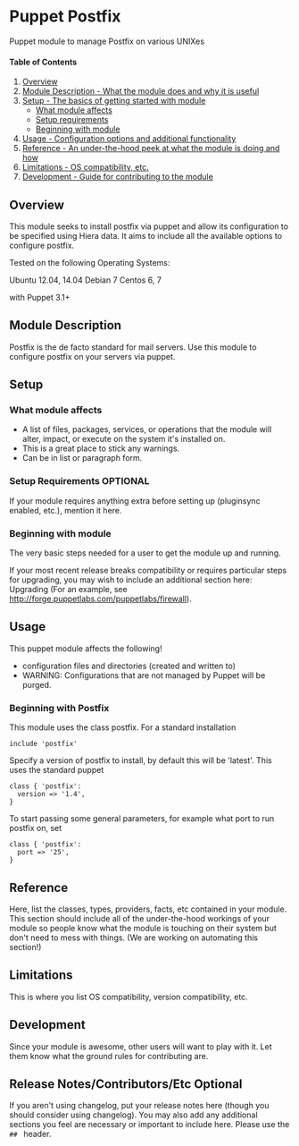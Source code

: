 # Puppet Postfix
Puppet module to manage Postfix on various UNIXes

#### Table of Contents

1. [Overview](#overview)
2. [Module Description - What the module does and why it is useful](#module-description)
3. [Setup - The basics of getting started with module](#setup)
    * [What module affects](#what-module-affects)
    * [Setup requirements](#setup-requirements)
    * [Beginning with module](#beginning-with-module)
4. [Usage - Configuration options and additional functionality](#usage)
5. [Reference - An under-the-hood peek at what the module is doing and how](#reference)
5. [Limitations - OS compatibility, etc.](#limitations)
6. [Development - Guide for contributing to the module](#development)

## Overview

This module seeks to install postfix via puppet and allow its configuration to be specified using
Hiera data. It aims to include all the available options to configure postfix.

Tested on the following Operating Systems:

Ubuntu 12.04, 14.04
Debian 7
Centos 6, 7

with Puppet 3.1+

## Module Description

Postfix is the de facto standard for mail servers.  Use this module to configure postfix on your
servers via puppet.

## Setup

### What module affects

* A list of files, packages, services, or operations that the module will alter,
  impact, or execute on the system it's installed on.
* This is a great place to stick any warnings.
* Can be in list or paragraph form.

### Setup Requirements **OPTIONAL**

If your module requires anything extra before setting up (pluginsync enabled,
etc.), mention it here.

### Beginning with module

The very basic steps needed for a user to get the module up and running.

If your most recent release breaks compatibility or requires particular steps
for upgrading, you may wish to include an additional section here: Upgrading
(For an example, see http://forge.puppetlabs.com/puppetlabs/firewall).

## Usage

This puppet module affects the following!  
  - configuration files and directories (created and written to)
  - WARNING: Configurations that are not managed by Puppet will be purged.


### Beginning with Postfix
This module uses the class postfix.  For a standard installation

```puppet
include 'postfix'
```

Specify a version of postfix to install, by default this will be 'latest'.  This uses the standard
puppet 
```puppet
class { 'postfix':
  version => '1.4',
}
```

To start passing some general parameters, for example what port to run postfix on, set
```puppet
class { 'postfix':
  port => '25',
}
```


## Reference

Here, list the classes, types, providers, facts, etc contained in your module.
This section should include all of the under-the-hood workings of your module so
people know what the module is touching on their system but don't need to mess
with things. (We are working on automating this section!)

## Limitations

This is where you list OS compatibility, version compatibility, etc.

## Development

Since your module is awesome, other users will want to play with it. Let them
know what the ground rules for contributing are.

## Release Notes/Contributors/Etc **Optional**

If you aren't using changelog, put your release notes here (though you should
consider using changelog). You may also add any additional sections you feel are
necessary or important to include here. Please use the `## ` header.
